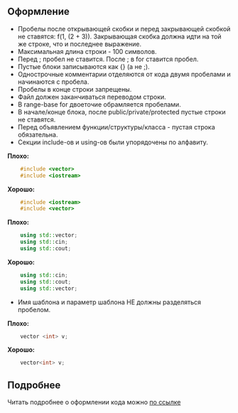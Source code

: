 ## Оформление

* Пробелы после открывающей скобки и перед закрывающей скобкой не ставятся: f(1, (2 + 3)). Закрывающая скобка должна идти на той же строке, что и последнее выражение.
* Максимальная длина строки - 100 символов.
* Перед ; пробел не ставится. После ; в for ставится пробел.
* Пустые блоки записываются как {} (а не ;).
* Однострочные комментарии отделяются от кода двумя пробелами и начинаются с пробела.
* Пробелы в конце строки запрещены.
* Файл должен заканчиваться переводом строки.
* В range-base for двоеточие обрамляется пробелами.
* В начале/конце блока, после public/private/protected пустые строки не ставятся.
* Перед объявлением функции/структуры/класса - пустая строка обязательна.
* Секции include-ов и using-ов были упорядочены по алфавиту. 

**Плохо:**
```cpp
    #include <vector>
    #include <iostream>
```
**Хорошо:**
```cpp
    #include <iostream>
    #include <vector>
```
**Плохо:**
```cpp
    using std::vector;
    using std::cin;
    using std::cout;
```
**Хорошо:**
```cpp
    using std::cin;
    using std::cout;
    using std::vector;
```
* Имя шаблона и параметр шаблона НЕ должны разделяться пробелом.

**Плохо:**
```cpp
    vector <int> v;
```
**Хорошо:**
```cpp
    vector<int> v;
```

## Подробнее
Читать подробнее о оформлении кода можно [по ссылке](http://wiki.cs.hse.ru/%D0%9F%D1%80%D0%B0%D0%BA%D1%82%D0%B8%D1%87%D0%B5%D1%81%D0%BA%D0%B8%D0%B5_%D0%B7%D0%B0%D0%BD%D1%8F%D1%82%D0%B8%D1%8F_%D0%BF%D0%BE_%D0%BA%D1%83%D1%80%D1%81%D1%83_%D0%9E%D0%B8%D0%9C%D0%9F/C%2B%2B_check)
